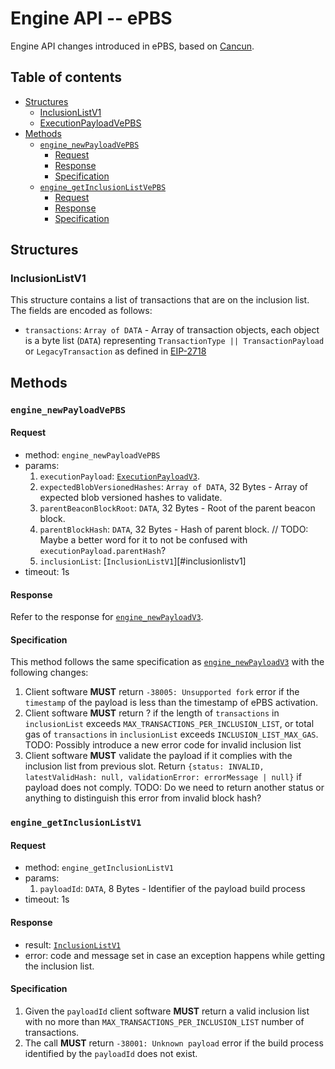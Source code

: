 # Engine API -- ePBS

Engine API changes introduced in ePBS, based on [Cancun](../cancun.md).

## Table of contents

<!-- START doctoc generated TOC please keep comment here to allow auto update -->
<!-- DON'T EDIT THIS SECTION, INSTEAD RE-RUN doctoc TO UPDATE -->

- [Structures](#structures)
  - [InclusionListV1](#inclusionlistv1)
  - [ExecutionPayloadVePBS](#executionpayloadvepbs)
- [Methods](#methods)
  - [`engine_newPayloadVePBS`](#engine_newpayloadvepbs)
    - [Request](#request)
    - [Response](#response)
    - [Specification](#specification)
  - [`engine_getInclusionListVePBS`](#engine_getinclusionlistvepbs)
    - [Request](#request-1)
    - [Response](#response-1)
    - [Specification](#specification-1)

<!-- END doctoc generated TOC please keep comment here to allow auto update -->

## Structures

### InclusionListV1
This structure contains a list of transactions that are on the inclusion list. The fields are encoded as follows:
- `transactions`: `Array of DATA` - Array of transaction objects, each object is a byte list (`DATA`) representing `TransactionType || TransactionPayload` or `LegacyTransaction` as defined in [EIP-2718](https://eips.ethereum.org/EIPS/eip-2718)


## Methods

### `engine_newPayloadVePBS`

#### Request

* method: `engine_newPayloadVePBS`
* params:
  1. `executionPayload`: [`ExecutionPayloadV3`](../cancun.md#executionpayloadv3).
  2. `expectedBlobVersionedHashes`: `Array of DATA`, 32 Bytes - Array of expected blob versioned hashes to validate.
  3. `parentBeaconBlockRoot`: `DATA`, 32 Bytes - Root of the parent beacon block.
  4. `parentBlockHash`: `DATA`, 32 Bytes - Hash of parent  block. // TODO: Maybe a better word for it to not be confused with `executionPayload.parentHash`?
  5. `inclusionList`: [`InclusionListV1`][#inclusionlistv1]
* timeout: 1s

#### Response

Refer to the response for [`engine_newPayloadV3`](../cancun.md#engine_newpayloadv3).

#### Specification

This method follows the same specification as [`engine_newPayloadV3`](../cancun.md#engine_newpayloadv3) with the following changes:

1. Client software **MUST** return `-38005: Unsupported fork` error if the `timestamp` of the payload is less than the timestamp of ePBS activation.
2. Client software **MUST** return ? if the length of `transactions` in `inclusionList` exceeds `MAX_TRANSACTIONS_PER_INCLUSION_LIST`, or total gas of `transactions` in `inclusionList` exceeds `INCLUSION_LIST_MAX_GAS`. TODO: Possibly introduce a new error code for invalid inclusion list
3. Client software **MUST** validate the payload if it complies with the inclusion list from previous slot. Return `{status: INVALID, latestValidHash: null, validationError: errorMessage | null}` if payload does not comply. TODO: Do we need to return another status or anything to distinguish this error from invalid block hash?


### `engine_getInclusionListV1`

#### Request

* method: `engine_getInclusionListV1`
* params:
  1. `payloadId`: `DATA`, 8 Bytes - Identifier of the payload build process
* timeout: 1s

#### Response

* result: [`InclusionListV1`](#inclusionlistv1)
* error: code and message set in case an exception happens while getting the inclusion list.

#### Specification
1. Given the `payloadId` client software **MUST** return a valid inclusion list with no more than `MAX_TRANSACTIONS_PER_INCLUSION_LIST` number of transactions.
2. The call **MUST** return `-38001: Unknown payload` error if the build process identified by the `payloadId` does not exist.

